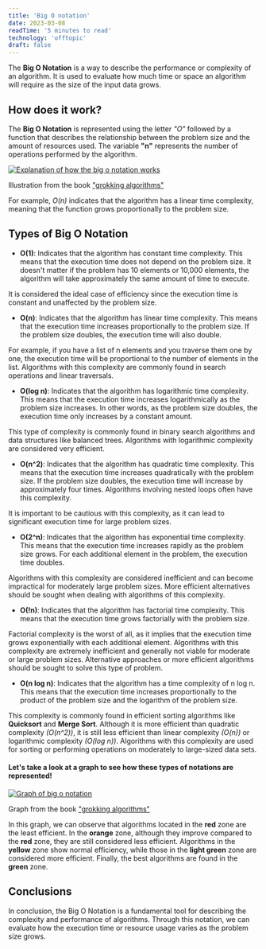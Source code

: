 ```yaml
---
title: 'Big O notation'
date: 2023-03-08
readTime: '5 minutes to read'
technology: 'offtopic'
draft: false
---
```


The **Big O Notation** is a way to describe the performance or complexity of an algorithm. It is used to evaluate how much time or space an algorithm will require as the size of the input data grows.

## How does it work?

The **Big O Notation** is represented using the letter _"O"_ followed by a function that describes the relationship between the problem size and the amount of resources used. The variable __"n"__ represents the number of operations performed by the algorithm.

[![Explanation of how the big o notation works](/images/postsImages/bigOExplanation.jpg)](/images/postsImages/bigOExplanation.jpg)

<p class="text-center italic">
Illustration from the book <a href="https://codewithmeg.com/grokking.html" target="_blank">
"grokking algorithms"
</a>
</p>

For example, _O(n)_ indicates that the algorithm has a linear time complexity, meaning that the function grows proportionally to the problem size.

## Types of Big O Notation

* __O(1)__: Indicates that the algorithm has constant time complexity. This means that the execution time does not depend on the problem size. It doesn't matter if the problem has 10 elements or 10,000 elements, the algorithm will take approximately the same amount of time to execute. 

It is considered the ideal case of efficiency since the execution time is constant and unaffected by the problem size.

* __O(n)__: Indicates that the algorithm has linear time complexity. This means that the execution time increases proportionally to the problem size. If the problem size doubles, the execution time will also double. 

For example, if you have a list of n elements and you traverse them one by one, the execution time will be proportional to the number of elements in the list. Algorithms with this complexity are commonly found in search operations and linear traversals.

* __O(log n)__: Indicates that the algorithm has logarithmic time complexity. This means that the execution time increases logarithmically as the problem size increases. In other words, as the problem size doubles, the execution time only increases by a constant amount. 

This type of complexity is commonly found in binary search algorithms and data structures like balanced trees. Algorithms with logarithmic complexity are considered very efficient.

* __O(n^2)__: Indicates that the algorithm has quadratic time complexity. This means that the execution time increases quadratically with the problem size. If the problem size doubles, the execution time will increase by approximately four times. Algorithms involving nested loops often have this complexity. 

It is important to be cautious with this complexity, as it can lead to significant execution time for large problem sizes.

* __O(2^n)__: Indicates that the algorithm has exponential time complexity. This means that the execution time increases rapidly as the problem size grows. For each additional element in the problem, the execution time doubles. 

Algorithms with this complexity are considered inefficient and can become impractical for moderately large problem sizes. More efficient alternatives should be sought when dealing with algorithms of this complexity.

* __O(!n)__: Indicates that the algorithm has factorial time complexity. This means that the execution time grows factorially with the problem size. 

Factorial complexity is the worst of all, as it implies that the execution time grows exponentially with each additional element. Algorithms with this complexity are extremely inefficient and generally not viable for moderate or large problem sizes. Alternative approaches or more efficient algorithms should be sought to solve this type of problem.

* __O(n log n)__: Indicates that the algorithm has a time complexity of n log n. This means that the execution time increases proportionally to the product of the problem size and the logarithm of the problem size. 

This complexity is commonly found in efficient sorting algorithms like **Quicksort** and **Merge Sort**. Although it is more efficient than quadratic complexity *(O(n^2))*, it is still less efficient than linear complexity *(O(n))* or logarithmic complexity *(O(log n))*. Algorithms with this complexity are used for sorting or performing operations on moderately to large-sized data sets.

#### Let's take a look at a graph to see how these types of notations are represented!

[![Graph of big o notation](/images/postsImages/bigOGraphic.jpg)](/images/postsImages/bigOGraphic.jpg)
<p class="text-center italic">
Graph from the book <a href="https://codewithmeg.com/grokking.html" target="_blank">
"grokking algorithms"
</a>
</p>

In this graph, we can observe that algorithms located in the **red** zone are the least efficient. In the **orange** zone, although they improve compared to the **red** zone, they are still considered less efficient. Algorithms in the **yellow** zone show normal efficiency, while those in the **light green** zone are considered more efficient. Finally, the best algorithms are found in the **green** zone.

## **Conclusions**

In conclusion, the Big O Notation is a fundamental tool for describing the complexity and performance of algorithms. Through this notation, we can evaluate how the execution time or resource usage varies as the problem size grows.